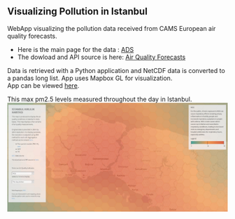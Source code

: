 ## Visualizing Pollution in Istanbul
WebApp visualizing the pollution data received from CAMS European air quality forecasts.

* Here is the main page for the data : <a href = 'https://ads.atmosphere.copernicus.eu/cdsapp#!/home'>ADS</a>  
* The dowload and API source is here: <a href = 'https://ads.atmosphere.copernicus.eu/cdsapp#!/dataset/cams-europe-air-quality-forecasts?tab=form'>Air Quality Forecasts</a>  

Data is retrieved with a Python application and NetCDF data is converted to a pandas long list. 
App uses Mapbox GL for visualization.    
App can be viewed [here](https://prattsavi.github.io/PollutionIstanbul/).

This max pm2.5 levels measured throughout the day in Istanbul. <br>
<img src='https://raw.githubusercontent.com/PrattSAVI/PollutionIstanbul/master/img/Cover.JPG'>
